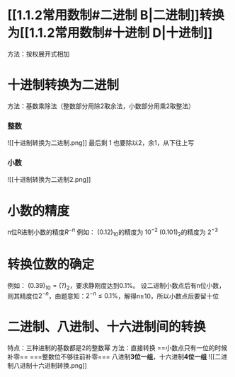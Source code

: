 # [[1.1.2常用数制#二进制 B|二进制]]转换为[[1.1.2常用数制#十进制 D|十进制]]
方法：按权展开式相加

# 十进制转换为二进制
方法：基数乘除法（整数部分用除2取余法，小数部分用乘2取整法）
### 整数
![[十进制转换为二进制.png]]
最后剩 1 也要除以2，余1，从下往上写
### 小数
![[十进制转换为二进制2.png]]

#  小数的精度
n位R进制小数的精度$R^{-n}$ 
例如：
$(0.12)_{10}$的精度为   $10^{-2}$ 
$(0.101)_{2}$的精度为   $2^{-3}$ 

# 转换位数的确定
例如：
$(0.39)_10=(?)_2$，要求静刚度达到0.1%。
设二进制小数点后有n位小数，
则其精度位$2^{-n}$，由题意知：$2^{-n} \leq 0.1\%$，解得n≥10，所以小数点后要留十位

# 二进制、八进制、十六进制间的转换
特点：三种进制的基数都是2的整数幂
方法：直接转换
==小数点只有一位的时候补零==
===整数位不够往前补零===
八进制**3位一组**，十六进制**4位一组**
![[二进制八进制十六进制转换.png]]

